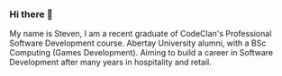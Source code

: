 ### Hi there 👋

My name is Steven,
I am a recent graduate of CodeClan's Professional Software Development course.
Abertay University alumni, with a BSc Computing (Games Development).
Aiming to build a career in Software Development after many years in hospitality and retail.
